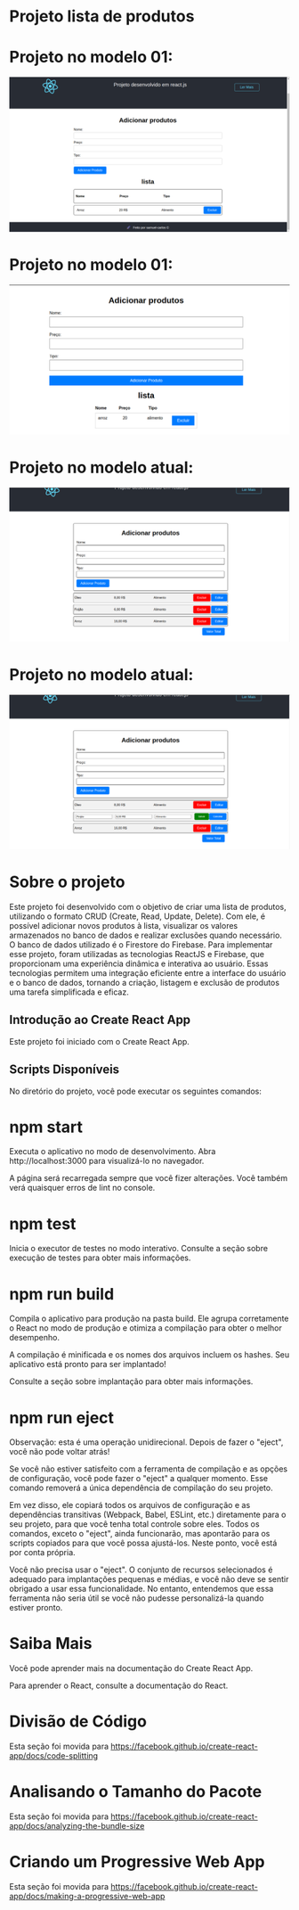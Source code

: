 # Projeto lista de produtos


# Projeto no modelo 01: 
![Layout do projeto](./public/img/img.png)
# Projeto no modelo 01: 
![Layout do projeto](./public/img/im2.png)

# Projeto no modelo atual: 
![Layout do projeto](./public/img/im33.png)
# Projeto no modelo atual: 
![Layout do projeto](./public/img/im4.png)




# Sobre o projeto

Este projeto foi desenvolvido com o objetivo de criar uma lista de produtos, utilizando o formato CRUD (Create, Read, Update, Delete). Com ele, é possível adicionar novos produtos à lista, visualizar os valores armazenados no banco de dados e realizar exclusões quando necessário. O banco de dados utilizado é o Firestore do Firebase. Para implementar esse projeto, foram utilizadas as tecnologias ReactJS e Firebase, que proporcionam uma experiência dinâmica e interativa ao usuário. Essas tecnologias permitem uma integração eficiente entre a interface do usuário e o banco de dados, tornando a criação, listagem e exclusão de produtos uma tarefa simplificada e eficaz.

## Introdução ao Create React App
Este projeto foi iniciado com o Create React App.

## Scripts Disponíveis
No diretório do projeto, você pode executar os seguintes comandos:

# npm start
Executa o aplicativo no modo de desenvolvimento.
Abra http://localhost:3000 para visualizá-lo no navegador.

A página será recarregada sempre que você fizer alterações.
Você também verá quaisquer erros de lint no console.

# npm test
Inicia o executor de testes no modo interativo.
Consulte a seção sobre execução de testes para obter mais informações.

# npm run build
Compila o aplicativo para produção na pasta build.
Ele agrupa corretamente o React no modo de produção e otimiza a compilação para obter o melhor desempenho.

A compilação é minificada e os nomes dos arquivos incluem os hashes.
Seu aplicativo está pronto para ser implantado!

Consulte a seção sobre implantação para obter mais informações.

# npm run eject
Observação: esta é uma operação unidirecional. Depois de fazer o "eject", você não pode voltar atrás!

Se você não estiver satisfeito com a ferramenta de compilação e as opções de configuração, você pode fazer o "eject" a qualquer momento. Esse comando removerá a única dependência de compilação do seu projeto.

Em vez disso, ele copiará todos os arquivos de configuração e as dependências transitivas (Webpack, Babel, ESLint, etc.) diretamente para o seu projeto, para que você tenha total controle sobre eles. Todos os comandos, exceto o "eject", ainda funcionarão, mas apontarão para os scripts copiados para que você possa ajustá-los. Neste ponto, você está por conta própria.

Você não precisa usar o "eject". O conjunto de recursos selecionados é adequado para implantações pequenas e médias, e você não deve se sentir obrigado a usar essa funcionalidade. No entanto, entendemos que essa ferramenta não seria útil se você não pudesse personalizá-la quando estiver pronto.

# Saiba Mais
Você pode aprender mais na documentação do Create React App.

Para aprender o React, consulte a documentação do React.

# Divisão de Código
Esta seção foi movida para https://facebook.github.io/create-react-app/docs/code-splitting

# Analisando o Tamanho do Pacote
Esta seção foi movida para https://facebook.github.io/create-react-app/docs/analyzing-the-bundle-size

# Criando um Progressive Web App
Esta seção foi movida para https://facebook.github.io/create-react-app/docs/making-a-progressive-web-app

